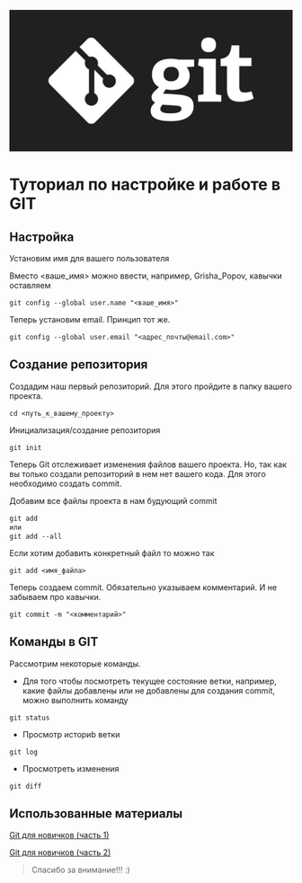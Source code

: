 ![git](image1.jpeg)

# Туториал по настройке и работе в GIT

## Настройка

Установим имя для вашего пользователя

Вместо <ваше_имя> можно ввести, например, Grisha_Popov, 
кавычки оставляем

```
git config --global user.name "<ваше_имя>"
```
Теперь установим email. Принцип тот же.

```
git config --global user.email "<адрес_почты@email.com>"
```

## Создание репозитория

Создадим наш первый репозиторий. Для этого пройдите в папку вашего проекта.

```
cd <путь_к_вашему_проекту>
```
Инициализация/создание репозитория

~~~
git init
~~~

Теперь Git отслеживает изменения файлов вашего проекта. Но, так как вы только создали репозиторий в нем нет вашего кода. Для этого необходимо создать commit.

Добавим все файлы проекта в нам будующий commit

~~~
git add
или
git add --all
~~~

Если хотим добавить конкретный файл то можно так

~~~
git add <имя_файла> 
~~~

Теперь создаем commit. Обязательно указываем комментарий.
И не забываем про кавычки.

~~~
git commit -m "<комментарий>"
~~~

## Команды в GIT

Рассмотрим некоторые команды.

* Для того чтобы посмотреть текущее состояние ветки, например, какие файлы добавлены или не добавлены для создания commit, можно выполнить команду

```
git status
```

* Просмотр историb ветки

~~~
git log
~~~

* Просмотреть изменения 

~~~
git diff
~~~
## Использованные материалы 

[Git для новичков (часть 1)](https://habr.com/ru/post/541258/)

[Git для новичков (часть 2)](https://habr.com/ru/post/542616/)

> Спасибо за внимание!!! :)